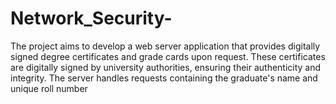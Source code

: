 # Network_Security-
 The project aims to develop a web server application that provides digitally signed degree  certificates and grade cards upon request. These certificates are digitally signed by university  authorities, ensuring their authenticity and integrity. The server handles requests containing the  graduate's name and unique roll number
